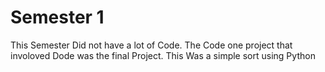 # Semester 1
This Semester Did not have a lot of Code.
The Code one project that involoved Dode was the final Project.
This Was a simple sort using Python